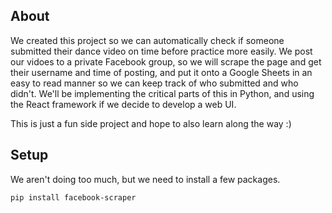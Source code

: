 ## About
We created this project so we can automatically check if someone submitted their dance video on time before practice more easily. We post our vidoes to a private Facebook group, so we will scrape the page and get their username and time of posting, and put it onto a Google Sheets in an easy to read manner so we can keep track of who submitted and who didn't. We'll be implementing the critical parts of this in Python, and using the React framework if we decide to develop a web UI.

This is just a fun side project and hope to also learn along the way :)

## Setup
We aren't doing too much, but we need to install a few packages.
```sh
pip install facebook-scraper
```

